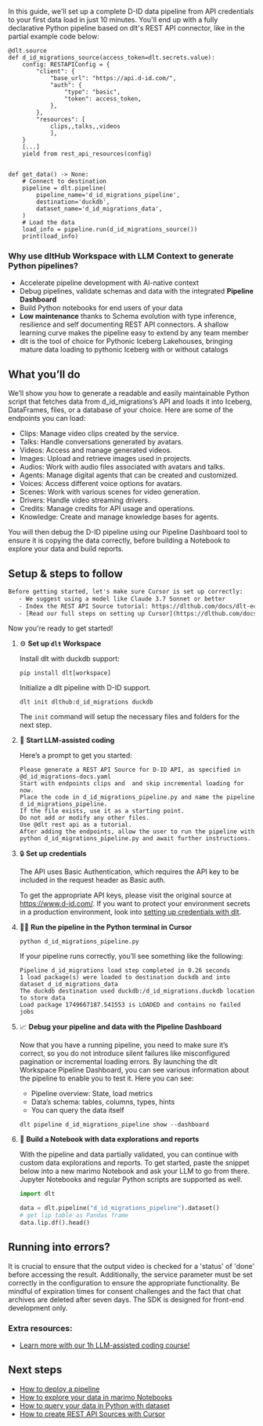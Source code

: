 In this guide, we'll set up a complete D-ID data pipeline from API credentials to your first data load in just 10 minutes. You'll end up with a fully declarative Python pipeline based on dlt's REST API connector, like in the partial example code below:

```python-outcome
@dlt.source
def d_id_migrations_source(access_token=dlt.secrets.value):
    config: RESTAPIConfig = {
        "client": {
            "base_url": "https://api.d-id.com/",
            "auth": {
                "type": "basic",
                "token": access_token,
            },
        },
        "resources": [
            clips,,talks,,videos
            ],
    }
    [...]
    yield from rest_api_resources(config)


def get_data() -> None:
    # Connect to destination
    pipeline = dlt.pipeline(
        pipeline_name='d_id_migrations_pipeline',
        destination='duckdb',
        dataset_name='d_id_migrations_data', 
    )
    # Load the data
    load_info = pipeline.run(d_id_migrations_source())
    print(load_info) 
```

### Why use dltHub Workspace with LLM Context to generate Python pipelines?

- Accelerate pipeline development with AI-native context
- Debug pipelines, validate schemas and data with the integrated **Pipeline Dashboard**
- Build Python notebooks for end users of your data
- **Low maintenance** thanks to Schema evolution with type inference, resilience and self documenting REST API connectors. A shallow learning curve makes the pipeline easy to extend by any team member
- dlt is the tool of choice for Pythonic Iceberg Lakehouses, bringing mature data loading to pythonic Iceberg with or without catalogs

## What you’ll do

We’ll show you how to generate a readable and easily maintainable Python script that fetches data from d_id_migrations’s API and loads it into Iceberg, DataFrames, files, or a database of your choice. Here are some of the endpoints you can load:

- Clips: Manage video clips created by the service.
- Talks: Handle conversations generated by avatars.
- Videos: Access and manage generated videos.
- Images: Upload and retrieve images used in projects.
- Audios: Work with audio files associated with avatars and talks.
- Agents: Manage digital agents that can be created and customized.
- Voices: Access different voice options for avatars.
- Scenes: Work with various scenes for video generation.
- Drivers: Handle video streaming drivers.
- Credits: Manage credits for API usage and operations.
- Knowledge: Create and manage knowledge bases for agents.

You will then debug the D-ID pipeline using our Pipeline Dashboard tool to ensure it is copying the data correctly, before building a Notebook to explore your data and build reports.

## Setup & steps to follow

```default
Before getting started, let's make sure Cursor is set up correctly:
   - We suggest using a model like Claude 3.7 Sonnet or better
   - Index the REST API Source tutorial: https://dlthub.com/docs/dlt-ecosystem/verified-sources/rest_api/ and add it to context as **@dlt rest api**
   - [Read our full steps on setting up Cursor](https://dlthub.com/docs/dlt-ecosystem/llm-tooling/cursor-restapi#23-configuring-cursor-with-documentation)
```

Now you're ready to get started!

1. ⚙️ **Set up `dlt` Workspace**
    
    Install dlt with duckdb support:
    ```shell
    pip install dlt[workspace]
    ```

    Initialize a dlt pipeline with D-ID support.
    ```shell
    dlt init dlthub:d_id_migrations duckdb
    ```

    The `init` command will setup the necessary files and folders for the next step.
    
2. 🤠 **Start LLM-assisted coding**
    
    Here’s a prompt to get you started:
    
    ```prompt
    Please generate a REST API Source for D-ID API, as specified in @d_id_migrations-docs.yaml 
    Start with endpoints clips and  and skip incremental loading for now. 
    Place the code in d_id_migrations_pipeline.py and name the pipeline d_id_migrations_pipeline. 
    If the file exists, use it as a starting point. 
    Do not add or modify any other files. 
    Use @dlt rest api as a tutorial. 
    After adding the endpoints, allow the user to run the pipeline with python d_id_migrations_pipeline.py and await further instructions.
    ```

    
3. 🔒 **Set up credentials** 
    
    The API uses Basic Authentication, which requires the API key to be included in the request header as Basic auth.
    
    To get the appropriate API keys, please visit the original source at https://www.d-id.com/.
    If you want to protect your environment secrets in a production environment, look into [setting up credentials with dlt](https://dlthub.com/docs/walkthroughs/add_credentials).
    
4. 🏃‍♀️ **Run the pipeline in the Python terminal in Cursor**
    
    ```shell
    python d_id_migrations_pipeline.py
    ```
    
    If your pipeline runs correctly, you’ll see something like the following:
    
    ```shell
    Pipeline d_id_migrations load step completed in 0.26 seconds
    1 load package(s) were loaded to destination duckdb and into dataset d_id_migrations_data
    The duckdb destination used duckdb:/d_id_migrations.duckdb location to store data
    Load package 1749667187.541553 is LOADED and contains no failed jobs
    ```
    
5. 📈 **Debug your pipeline and data with the Pipeline Dashboard**

    Now that you have a running pipeline, you need to make sure it’s correct, so you do not introduce silent failures like misconfigured pagination or incremental loading errors. By launching the dlt Workspace Pipeline Dashboard, you can see various information about the pipeline to enable you to test it. Here you can see:
    - Pipeline overview: State, load metrics
    - Data’s schema: tables, columns, types, hints
    - You can query the data itself
    
    ```shell
    dlt pipeline d_id_migrations_pipeline show --dashboard
    ```
    
6. 🐍 **Build a Notebook with data explorations and reports**

    With the pipeline and data partially validated, you can continue with custom data explorations and reports. To get started, paste the snippet below into a new marimo Notebook and ask your LLM to go from there. Jupyter Notebooks and regular Python scripts are supported as well.

    
    ```python
    import dlt

   data = dlt.pipeline("d_id_migrations_pipeline").dataset()
   # get lip table as Pandas frame
   data.lip.df().head()
    ```

## Running into errors?

It is crucial to ensure that the output video is checked for a 'status' of 'done' before accessing the result. Additionally, the service parameter must be set correctly in the configuration to ensure the appropriate functionality. Be mindful of expiration times for consent challenges and the fact that chat archives are deleted after seven days. The SDK is designed for front-end development only.

### Extra resources:

- [Learn more with our 1h LLM-assisted coding course!](https://www.youtube.com/watch?v=GGid70rnJuM)

## Next steps

- [How to deploy a pipeline](https://dlthub.com/docs/walkthroughs/deploy-a-pipeline)
- [How to explore your data in marimo Notebooks](https://dlthub.com/docs/general-usage/dataset-access/marimo)
- [How to query your data in Python with dataset](https://dlthub.com/docs/general-usage/dataset-access/dataset)
- [How to create REST API Sources with Cursor](https://dlthub.com/docs/dlt-ecosystem/llm-tooling/cursor-restapi)